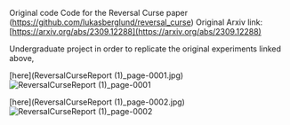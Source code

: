 
Original code Code for the Reversal Curse paper (https://github.com/lukasberglund/reversal_curse)
Original Arxiv link: [https://arxiv.org/abs/2309.12288](https://arxiv.org/abs/2309.12288)


Undergraduate project in order to replicate the original experiments linked above, 


[here](ReversalCurseReport (1)_page-0001.jpg)
![ReversalCurseReport (1)_page-0001](https://github.com/Koorikdat/reversal_curse/assets/45243399/09b5d43f-33b7-477f-8335-90bfcb7bee98)

[here](ReversalCurseReport (1)_page-0002.jpg)
![ReversalCurseReport (1)_page-0002](https://github.com/Koorikdat/reversal_curse/assets/45243399/89b71bcd-7563-49d8-ad0d-ae2447a2a0ce)
